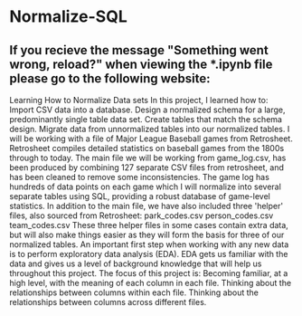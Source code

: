 # Normalize-SQL

## If you recieve the message "Something went wrong, reload?" when viewing the *.ipynb file please go to the following website:

Learning How to Normalize Data sets  In this project, I learned how to:  Import CSV data into a database. Design a normalized schema for a large, predominantly single table data set. Create tables that match the schema design. Migrate data from unnormalized tables into our normalized tables.  I will be working with a file of Major League Baseball games from Retrosheet. Retrosheet compiles detailed statistics on baseball games from the 1800s through to today. The main file we will be working from game_log.csv, has been produced by combining 127 separate CSV files from retrosheet, and has been cleaned to remove some inconsistencies. The game log has hundreds of data points on each game which I will normalize into several separate tables using SQL, providing a robust database of game-level statistics.  In addition to the main file, we have also included three 'helper' files, also sourced from Retrosheet:  park_codes.csv person_codes.csv team_codes.csv These three helper files in some cases contain extra data, but will also make things easier as they will form the basis for three of our normalized tables.  An important first step when working with any new data is to perform exploratory data analysis (EDA). EDA gets us familiar with the data and gives us a level of background knowledge that will help us throughout this project. The focus of this project is:  Becoming familiar, at a high level, with the meaning of each column in each file. Thinking about the relationships between columns within each file. Thinking about the relationships between columns across different files.
